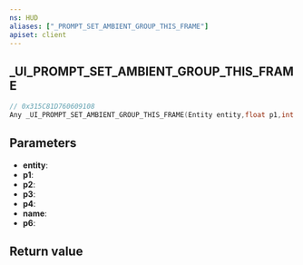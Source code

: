 ```yaml
---
ns: HUD
aliases: ["_PROMPT_SET_AMBIENT_GROUP_THIS_FRAME"]
apiset: client
---
```

## _UI_PROMPT_SET_AMBIENT_GROUP_THIS_FRAME

```c
// 0x315C81D760609108
Any _UI_PROMPT_SET_AMBIENT_GROUP_THIS_FRAME(Entity entity,float p1,int p2,int p3,Hash p4,const char* name,int p6);
```


## Parameters
* **entity**:
* **p1**:
* **p2**:
* **p3**:
* **p4**:
* **name**:
* **p6**:

## Return value